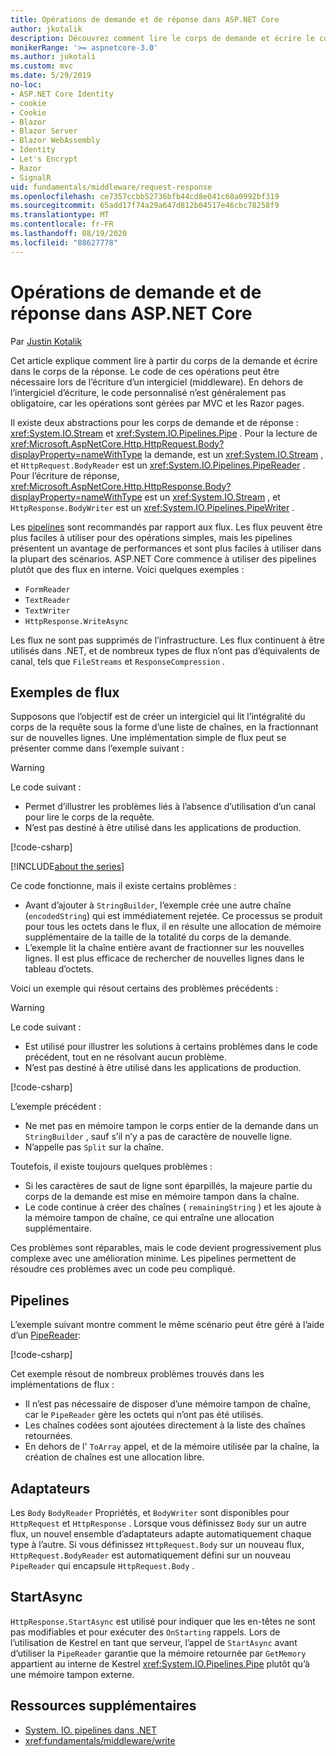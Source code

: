 ```yaml
---
title: Opérations de demande et de réponse dans ASP.NET Core
author: jkotalik
description: Découvrez comment lire le corps de demande et écrire le corps de la réponse dans ASP.NET Core.
monikerRange: '>= aspnetcore-3.0'
ms.author: jukotali
ms.custom: mvc
ms.date: 5/29/2019
no-loc:
- ASP.NET Core Identity
- cookie
- Cookie
- Blazor
- Blazor Server
- Blazor WebAssembly
- Identity
- Let's Encrypt
- Razor
- SignalR
uid: fundamentals/middleware/request-response
ms.openlocfilehash: ce7357ccbb52736bfb44cd8e041c68a0992bf319
ms.sourcegitcommit: 65add17f74a29a647d812b04517e46cbc78258f9
ms.translationtype: MT
ms.contentlocale: fr-FR
ms.lasthandoff: 08/19/2020
ms.locfileid: "88627778"
---
```

# <a name="request-and-response-operations-in-aspnet-core"></a>Opérations de demande et de réponse dans ASP.NET Core

Par [Justin Kotalik](https://github.com/jkotalik)

Cet article explique comment lire à partir du corps de la demande et écrire dans le corps de la réponse. Le code de ces opérations peut être nécessaire lors de l’écriture d’un intergiciel (middleware). En dehors de l’intergiciel d’écriture, le code personnalisé n’est généralement pas obligatoire, car les opérations sont gérées par MVC et les Razor pages.

Il existe deux abstractions pour les corps de demande et de réponse : <xref:System.IO.Stream> et <xref:System.IO.Pipelines.Pipe> . Pour la lecture de <xref:Microsoft.AspNetCore.Http.HttpRequest.Body?displayProperty=nameWithType> la demande, est un <xref:System.IO.Stream> , et `HttpRequest.BodyReader` est un <xref:System.IO.Pipelines.PipeReader> . Pour l’écriture de réponse, <xref:Microsoft.AspNetCore.Http.HttpResponse.Body?displayProperty=nameWithType> est un <xref:System.IO.Stream> , et `HttpResponse.BodyWriter` est un <xref:System.IO.Pipelines.PipeWriter> .

Les [pipelines](/dotnet/standard/io/pipelines) sont recommandés par rapport aux flux. Les flux peuvent être plus faciles à utiliser pour des opérations simples, mais les pipelines présentent un avantage de performances et sont plus faciles à utiliser dans la plupart des scénarios. ASP.NET Core commence à utiliser des pipelines plutôt que des flux en interne. Voici quelques exemples :

* `FormReader`
* `TextReader`
* `TextWriter`
* `HttpResponse.WriteAsync`

Les flux ne sont pas supprimés de l’infrastructure. Les flux continuent à être utilisés dans .NET, et de nombreux types de flux n’ont pas d’équivalents de canal, tels que `FileStreams` et `ResponseCompression` .

## <a name="stream-examples"></a>Exemples de flux

Supposons que l’objectif est de créer un intergiciel qui lit l’intégralité du corps de la requête sous la forme d’une liste de chaînes, en la fractionnant sur de nouvelles lignes. Une implémentation simple de flux peut se présenter comme dans l’exemple suivant :

> [!WARNING]
> Le code suivant :
> * Permet d’illustrer les problèmes liés à l’absence d’utilisation d’un canal pour lire le corps de la requête.
> * N’est pas destiné à être utilisé dans les applications de production.

[!code-csharp[](request-response/samples/3.x/RequestResponseSample/Startup.cs?name=GetListOfStringsFromStream)]

[!INCLUDE[about the series](~/includes/code-comments-loc.md)]

Ce code fonctionne, mais il existe certains problèmes :

* Avant d’ajouter à `StringBuilder`, l’exemple crée une autre chaîne (`encodedString`) qui est immédiatement rejetée. Ce processus se produit pour tous les octets dans le flux, il en résulte une allocation de mémoire supplémentaire de la taille de la totalité du corps de la demande.
* L’exemple lit la chaîne entière avant de fractionner sur les nouvelles lignes. Il est plus efficace de rechercher de nouvelles lignes dans le tableau d’octets.

Voici un exemple qui résout certains des problèmes précédents :

> [!WARNING]
> Le code suivant :
> * Est utilisé pour illustrer les solutions à certains problèmes dans le code précédent, tout en ne résolvant aucun problème.
> * N’est pas destiné à être utilisé dans les applications de production.

[!code-csharp[](request-response/samples/3.x/RequestResponseSample/Startup.cs?name=GetListOfStringsFromStreamMoreEfficient)]

L’exemple précédent :

* Ne met pas en mémoire tampon le corps entier de la demande dans un `StringBuilder` , sauf s’il n’y a pas de caractère de nouvelle ligne.
* N’appelle pas `Split` sur la chaîne.

Toutefois, il existe toujours quelques problèmes :

* Si les caractères de saut de ligne sont éparpillés, la majeure partie du corps de la demande est mise en mémoire tampon dans la chaîne.
* Le code continue à créer des chaînes ( `remainingString` ) et les ajoute à la mémoire tampon de chaîne, ce qui entraîne une allocation supplémentaire.

Ces problèmes sont réparables, mais le code devient progressivement plus complexe avec une amélioration minime. Les pipelines permettent de résoudre ces problèmes avec un code peu compliqué.

## <a name="pipelines"></a>Pipelines

L’exemple suivant montre comment le même scénario peut être géré à l’aide d’un [PipeReader](/dotnet/standard/io/pipelines#pipe):

[!code-csharp[](request-response/samples/3.x/RequestResponseSample/Startup.cs?name=GetListOfStringFromPipe)]

Cet exemple résout de nombreux problèmes trouvés dans les implémentations de flux :

* Il n’est pas nécessaire de disposer d’une mémoire tampon de chaîne, car le `PipeReader` gère les octets qui n’ont pas été utilisés.
* Les chaînes codées sont ajoutées directement à la liste des chaînes retournées.
* En dehors de l' `ToArray` appel, et de la mémoire utilisée par la chaîne, la création de chaînes est une allocation libre.

## <a name="adapters"></a>Adaptateurs

Les `Body` `BodyReader` Propriétés, et `BodyWriter` sont disponibles pour `HttpRequest` et `HttpResponse` . Lorsque vous définissez `Body` sur un autre flux, un nouvel ensemble d’adaptateurs adapte automatiquement chaque type à l’autre. Si vous définissez `HttpRequest.Body` sur un nouveau flux, `HttpRequest.BodyReader` est automatiquement défini sur un nouveau `PipeReader` qui encapsule `HttpRequest.Body` .

## <a name="startasync"></a>StartAsync

`HttpResponse.StartAsync` est utilisé pour indiquer que les en-têtes ne sont pas modifiables et pour exécuter des `OnStarting` rappels. Lors de l’utilisation de Kestrel en tant que serveur, l’appel de `StartAsync` avant d’utiliser la `PipeReader` garantie que la mémoire retournée par `GetMemory` appartient au interne de Kestrel <xref:System.IO.Pipelines.Pipe> plutôt qu’à une mémoire tampon externe.

## <a name="additional-resources"></a>Ressources supplémentaires

* [System. IO. pipelines dans .NET](/dotnet/standard/io/pipelines)
* <xref:fundamentals/middleware/write>

<!-- Test with Postman or other tool. See image in static directory. -->
